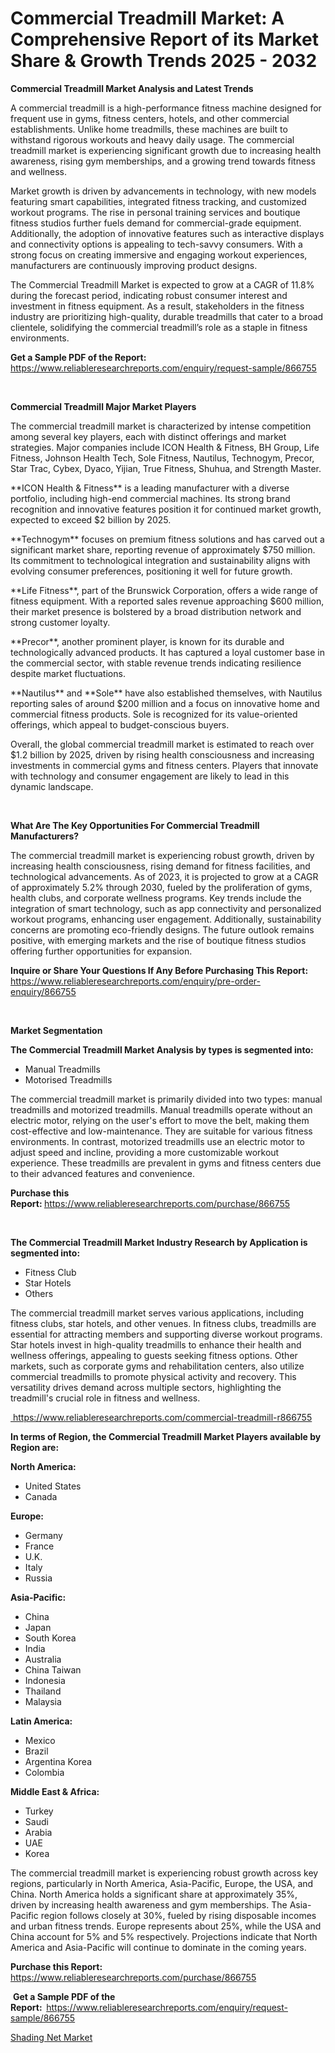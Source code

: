 <p><h1>Commercial Treadmill Market: A Comprehensive Report of its Market Share & Growth Trends 2025 - 2032</h1></p><p><strong>Commercial Treadmill Market Analysis and Latest Trends</strong></p>
<p><p>A commercial treadmill is a high-performance fitness machine designed for frequent use in gyms, fitness centers, hotels, and other commercial establishments. Unlike home treadmills, these machines are built to withstand rigorous workouts and heavy daily usage. The commercial treadmill market is experiencing significant growth due to increasing health awareness, rising gym memberships, and a growing trend towards fitness and wellness.</p><p>Market growth is driven by advancements in technology, with new models featuring smart capabilities, integrated fitness tracking, and customized workout programs. The rise in personal training services and boutique fitness studios further fuels demand for commercial-grade equipment. Additionally, the adoption of innovative features such as interactive displays and connectivity options is appealing to tech-savvy consumers. With a strong focus on creating immersive and engaging workout experiences, manufacturers are continuously improving product designs.</p><p>The Commercial Treadmill Market is expected to grow at a CAGR of 11.8% during the forecast period, indicating robust consumer interest and investment in fitness equipment. As a result, stakeholders in the fitness industry are prioritizing high-quality, durable treadmills that cater to a broad clientele, solidifying the commercial treadmill’s role as a staple in fitness environments.</p></p>
<p><strong>Get a Sample PDF of the Report:&nbsp;</strong> <a href="https://www.reliableresearchreports.com/enquiry/request-sample/866755?utm_campaign=2333&utm_medium=2&utm_source=Github&utm_content=ia&utm_term=07022025&utm_id=commercial-treadmill">https://www.reliableresearchreports.com/enquiry/request-sample/866755</a></p>
<p>&nbsp;</p>
<p><strong>Commercial Treadmill Major Market Players</strong></p>
<p><p>The commercial treadmill market is characterized by intense competition among several key players, each with distinct offerings and market strategies. Major companies include ICON Health & Fitness, BH Group, Life Fitness, Johnson Health Tech, Sole Fitness, Nautilus, Technogym, Precor, Star Trac, Cybex, Dyaco, Yijian, True Fitness, Shuhua, and Strength Master.</p><p>**ICON Health & Fitness** is a leading manufacturer with a diverse portfolio, including high-end commercial machines. Its strong brand recognition and innovative features position it for continued market growth, expected to exceed $2 billion by 2025.</p><p>**Technogym** focuses on premium fitness solutions and has carved out a significant market share, reporting revenue of approximately $750 million. Its commitment to technological integration and sustainability aligns with evolving consumer preferences, positioning it well for future growth.</p><p>**Life Fitness**, part of the Brunswick Corporation, offers a wide range of fitness equipment. With a reported sales revenue approaching $600 million, their market presence is bolstered by a broad distribution network and strong customer loyalty.</p><p>**Precor**, another prominent player, is known for its durable and technologically advanced products. It has captured a loyal customer base in the commercial sector, with stable revenue trends indicating resilience despite market fluctuations.</p><p>**Nautilus** and **Sole** have also established themselves, with Nautilus reporting sales of around $200 million and a focus on innovative home and commercial fitness products. Sole is recognized for its value-oriented offerings, which appeal to budget-conscious buyers.</p><p>Overall, the global commercial treadmill market is estimated to reach over $1.2 billion by 2025, driven by rising health consciousness and increasing investments in commercial gyms and fitness centers. Players that innovate with technology and consumer engagement are likely to lead in this dynamic landscape.</p></p>
<p>&nbsp;</p>
<p><strong>What Are The Key Opportunities For Commercial Treadmill Manufacturers?</strong></p>
<p><p>The commercial treadmill market is experiencing robust growth, driven by increasing health consciousness, rising demand for fitness facilities, and technological advancements. As of 2023, it is projected to grow at a CAGR of approximately 5.2% through 2030, fueled by the proliferation of gyms, health clubs, and corporate wellness programs. Key trends include the integration of smart technology, such as app connectivity and personalized workout programs, enhancing user engagement. Additionally, sustainability concerns are promoting eco-friendly designs. The future outlook remains positive, with emerging markets and the rise of boutique fitness studios offering further opportunities for expansion.</p></p>
<p><strong>Inquire or Share Your Questions If Any Before Purchasing This Report:</strong> <a href="https://www.reliableresearchreports.com/enquiry/pre-order-enquiry/866755?utm_campaign=2333&utm_medium=2&utm_source=Github&utm_content=ia&utm_term=07022025&utm_id=commercial-treadmill">https://www.reliableresearchreports.com/enquiry/pre-order-enquiry/866755</a></p>
<p>&nbsp;</p>
<p><strong>Market Segmentation</strong></p>
<p><strong>The Commercial Treadmill Market Analysis by types is segmented into:</strong></p>
<p><ul><li>Manual Treadmills</li><li>Motorised Treadmills</li></ul></p>
<p><p>The commercial treadmill market is primarily divided into two types: manual treadmills and motorized treadmills. Manual treadmills operate without an electric motor, relying on the user's effort to move the belt, making them cost-effective and low-maintenance. They are suitable for various fitness environments. In contrast, motorized treadmills use an electric motor to adjust speed and incline, providing a more customizable workout experience. These treadmills are prevalent in gyms and fitness centers due to their advanced features and convenience.</p></p>
<p><strong>Purchase this Report:&nbsp;</strong><a href="https://www.reliableresearchreports.com/purchase/866755?utm_campaign=2333&utm_medium=2&utm_source=Github&utm_content=ia&utm_term=07022025&utm_id=commercial-treadmill">https://www.reliableresearchreports.com/purchase/866755</a></p>
<p>&nbsp;</p>
<p><strong>The Commercial Treadmill Market Industry Research by Application is segmented into:</strong></p>
<p><ul><li>Fitness Club</li><li>Star Hotels</li><li>Others</li></ul></p>
<p><p>The commercial treadmill market serves various applications, including fitness clubs, star hotels, and other venues. In fitness clubs, treadmills are essential for attracting members and supporting diverse workout programs. Star hotels invest in high-quality treadmills to enhance their health and wellness offerings, appealing to guests seeking fitness options. Other markets, such as corporate gyms and rehabilitation centers, also utilize commercial treadmills to promote physical activity and recovery. This versatility drives demand across multiple sectors, highlighting the treadmill's crucial role in fitness and wellness.</p></p>
<p><a href="https://www.reliableresearchreports.com/commercial-treadmill-r866755?utm_campaign=2333&utm_medium=2&utm_source=Github&utm_content=ia&utm_term=07022025&utm_id=commercial-treadmill">&nbsp;https://www.reliableresearchreports.com/commercial-treadmill-r866755</a></p>
<p><strong>In terms of Region, the Commercial Treadmill Market Players available by Region are:</strong></p>
<p>
    <p> <strong> North America: </strong>
        <ul>
            <li>United States</li>
            <li>Canada</li>
        </ul>
        </p> 
    <p> <strong> Europe: </strong>
        <ul>
            <li>Germany</li>
            <li>France</li>
            <li>U.K.</li>
            <li>Italy</li>
            <li>Russia</li>
        </ul>
        </p> 
    <p> <strong> Asia-Pacific: </strong>
        <ul>
            <li>China</li>
            <li>Japan</li>
            <li>South Korea</li>
            <li>India</li>
            <li>Australia</li>
            <li>China Taiwan</li>
            <li>Indonesia</li>
            <li>Thailand</li>
            <li>Malaysia</li>
        </ul>
        </p> 
    <p> <strong> Latin America: </strong>
        <ul>
            <li>Mexico</li>
            <li>Brazil</li>
            <li>Argentina Korea</li>
            <li>Colombia</li>
        </ul>
        </p> 
    <p> <strong> Middle East & Africa: </strong>
        <ul>
            <li>Turkey</li>
            <li>Saudi</li>
            <li>Arabia</li>
            <li>UAE</li>
            <li>Korea</li>
        </ul>
    </p>
    </p>
<p><p>The commercial treadmill market is experiencing robust growth across key regions, particularly in North America, Asia-Pacific, Europe, the USA, and China. North America holds a significant share at approximately 35%, driven by increasing health awareness and gym memberships. The Asia-Pacific region follows closely at 30%, fueled by rising disposable incomes and urban fitness trends. Europe represents about 25%, while the USA and China account for 5% and 5% respectively. Projections indicate that North America and Asia-Pacific will continue to dominate in the coming years.</p></p>
<p><strong>Purchase this Report: </strong><a href="https://www.reliableresearchreports.com/purchase/866755?utm_campaign=2333&utm_medium=2&utm_source=Github&utm_content=ia&utm_term=07022025&utm_id=commercial-treadmill">https://www.reliableresearchreports.com/purchase/866755</a></p>
<p>&nbsp;<strong>Get a Sample PDF of the Report:&nbsp;&nbsp;</strong><a href="https://www.reliableresearchreports.com/enquiry/request-sample/866755?utm_campaign=2333&utm_medium=2&utm_source=Github&utm_content=ia&utm_term=07022025&utm_id=commercial-treadmill">https://www.reliableresearchreports.com/enquiry/request-sample/866755</a></p>
<p><strong></strong></p>
<p><p><a href="https://github.com/yankimber90yankim/Market-Research-Report-List-1/blob/main/shading-net-market.md?utm_campaign=2333&utm_medium=2&utm_source=Github&utm_content=ia&utm_term=07022025&utm_id=commercial-treadmill">Shading Net Market</a></p></p>